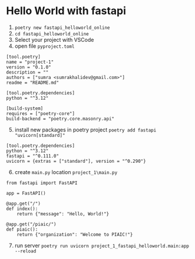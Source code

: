 # Hello World with fastapi
1. `poetry new fastapi_helloworld_online`
2. `cd fastapi_helloworld_online`
3. Select your project with VSCode
4. open file `pyproject.toml`
```
[tool.poetry]
name = "project-1"
version = "0.1.0"
description = ""
authors = ["sumra <sumrakhalidev@gmail.com>"]
readme = "README.md"

[tool.poetry.dependencies]
python = "^3.12"

[build-system]
requires = ["poetry-core"]
build-backend = "poetry.core.masonry.api"
```
5. install new packages in poetry project
    `poetry add fastapi "uvicorn[standard]"`

```
[tool.poetry.dependencies]
python = "^3.12"
fastapi = "^0.111.0"
uvicorn = {extras = ["standard"], version = "^0.290"}
```
6. create `main.py` location `project_1\main.py`

```
from fastapi import FastAPI

app = FastAPI()

@app.get("/")
def index():
    return {"message": "Hello, World!"}

@app.get("/piaic/")
def piaic():
    return {"organization": "Welcome to PIAIC!"}
```

7. run server
`poetry run uvicorn project_1_fastapi_helloworld.main:app --reload`

